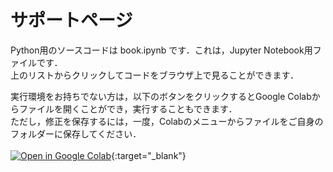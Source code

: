 # サポートページ

Python用のソースコードは book.ipynb です．これは，Jupyter Notebook用ファイルです．<br>
上のリストからクリックしてコードをブラウザ上で見ることができます．

実行環境をお持ちでない方は，以下のボタンをクリックするとGoogle Colabからファイルを開くことができ，実行することもできます．<br>
ただし，修正を保存するには，一度，Colabのメニューからファイルをご自身のフォルダーに保存してください． <br><br>
[![Open in Google Colab](https://colab.research.google.com/assets/colab-badge.svg)](https://colab.research.google.com/github/stoyabe/biophys/blob/main/book.ipynb){:target="_blank"}
